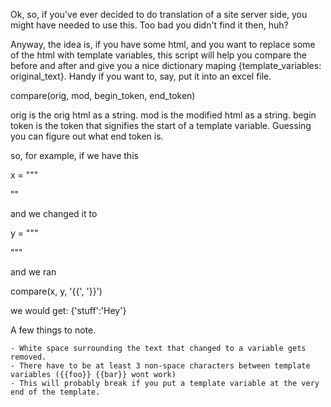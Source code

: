 

Ok, so, if you've ever decided to do translation of a site server side, you might have needed to use this.  Too bad you didn't find it then, huh?

Anyway, the idea is, if you have some html, and you want to replace some of the html with template variables, this script will help you compare the before and after and give you a nice dictionary maping {template_variables: original_text}.  Handy if you want to, say, put it into an excel file.


compare(orig, mod, begin_token, end_token)

orig is the orig html as a string.  mod is the modified html as a string.  begin token is the token that signifies the start of a template variable.  Guessing you can figure out what end token is.

so, for example, if we have this

x = """
<!-- HTML CODE
<html>
    <body>
        <h2> Hey </h2>
    </body>
</html>
-->
""


and we changed it to

y = """
<!-- HTML CODE
<html>
    <body>
        <h2> {{ stuff }} </h2>
    <body>
<html> 
-->
"""



and we ran 

compare(x, y, '{{', '}}')


we would get: {'stuff':'Hey'}



A few things to note.

    - White space surrounding the text that changed to a variable gets removed.
    - There have to be at least 3 non-space characters between template variables ({{foo}} {{bar}} wont work)
    - This will probably break if you put a template variable at the very end of the template.






